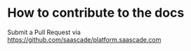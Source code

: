 # How to contribute to the docs
Submit a Pull Request via https://github.com/saascade/platform.saascade.com